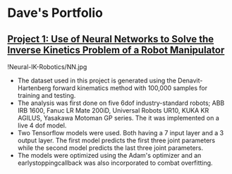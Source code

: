 # Dave's Portfolio

## [Project 1: Use of Neural Networks to Solve the Inverse Kinetics Problem of a Robot Manipulator](https://github.com/Dee-ui/Neural-IK-Robotics)
!Neural-IK-Robotics/NN.jpg
- The dataset used in this project is generated using the Denavit-Hartenberg forward kinematics method with 100,000 samples for training and testing.
- The analysis was first done on five 6dof industry-standard robots; ABB IRB 1600, Fanuc LR Mate 200iD, Universal Robots UR10, KUKA KR AGILUS, Yasakawa Motoman GP series. The it was implemented on a live 4 dof model.
- Two Tensorflow models were used. Both having a 7 input layer and a 3 output layer. The first model predicts the first three joint parameters while the second model predicts the last three joint parameters.
- The models were optimized using the Adam's optimizer and an earlystoppingcallback was also incorporated to combat overfitting.
